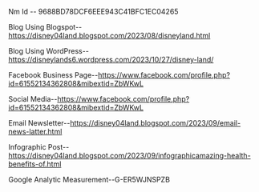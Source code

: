 Nm Id -- 9688BD78DCF6EEE943C41BFC1EC04265

Blog Using Blogspot-- https://disney04land.blogspot.com/2023/08/disneyland.html

Blog Using WordPress--https://disneylands6.wordpress.com/2023/10/27/disney-land/

Facebook Business Page--https://www.facebook.com/profile.php?id=61552134362808&mibextid=ZbWKwL

Social Media--https://www.facebook.com/profile.php?id=61552134362808&mibextid=ZbWKwL

Email Newsletter--https://disney04land.blogspot.com/2023/09/email-news-latter.html

Infographic Post--https://disney04land.blogspot.com/2023/09/infographicamazing-health-benefits-of.html

Google Analytic Measurement--G-ER5WJNSPZB
